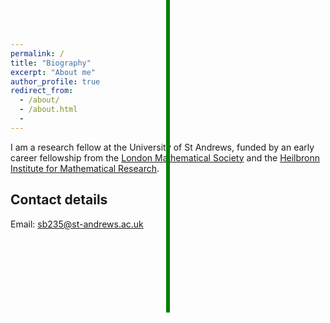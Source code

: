```yaml
---
permalink: /
title: "Biography"
excerpt: "About me"
author_profile: true
redirect_from:
  - /about/
  - /about.html
  -
---
```


I am a research fellow at the University of St Andrews, funded by an early career fellowship from the [London Mathematical Society](https://www.lms.ac.uk/) and the [Heilbronn Institute for Mathematical Research](https://heilbronn.ac.uk/).    

<style>
.vl {
  border-left: 6px solid green;
  height: 500px;
  position: absolute;
  left: 50%;
  margin-left: -3px;
  top: 0;
}
</style>

<div class="vl"></div>

## Contact details

Email: sb235@st-andrews.ac.uk
